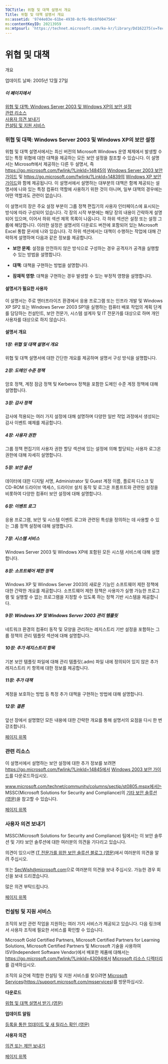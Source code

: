 ```yaml
---
TOCTitle: 위협 및 대책 설명서 개요
Title: 위협 및 대책 설명서 개요
ms:assetid: '9744e03e-61be-4938-8cf6-98c6f6047564'
ms:contentKeyID: 20213959
ms:mtpsurl: 'https://technet.microsoft.com/ko-kr/library/Dd162275(v=TechNet.10)'
---
```


위협 및 대책
============

개요

업데이트 날짜: 2005년 12월 27일

##### 이 페이지에서

[](#edaa)[위협 및 대책: Windows Server 2003 및 Windows XP의 보안 설정](#edaa)  
[](#ecaa)[관련 리소스](#ecaa)  
[](#ebaa)[사용자 의견 보내기](#ebaa)  
[](#eaaa)[컨설팅 및 지원 서비스](#eaaa)

### 위협 및 대책: Windows Server 2003 및 Windows XP의 보안 설정

위협 및 대책 설명서에서는 최신 버전의 Microsoft Windows 운영 체제에서 발생할 수 있는 특정 위협에 대한 대책을 제공하는 모든 보안 설정을 참조할 수 있습니다. 이 설명서는 Microsoft에서 제공하는 다른 두 설명서, 즉 https://go.microsoft.com/fwlink/?LinkId=14845의 [Windows Server 2003 보안 가이드](https://go.microsoft.com/fwlink/?linkid=14845) 및 https://go.microsoft.com/fwlink/?LinkId=14839의 [Windows XP 보안 가이드](https://go.microsoft.com/fwlink/?linkid=14839)와 함께 제공됩니다. 이 설명서에서 설명하는 대부분의 대책은 함께 제공되는 설명서에 나와 있는 특정 컴퓨터 역할에 사용하기 위한 것이 아니며, 일부 대책의 경우에는 어떤 역할과도 관련이 없습니다.

이 설명서의 장은 주요 설정 부분이 그룹 정책 편집기의 사용자 인터페이스에 표시되는 방식에 따라 구성되어 있습니다. 각 장의 시작 부분에는 해당 장의 내용이 간략하게 설명되어 있으며, 이어서 하위 섹션 제목 목록이 나옵니다. 각 하위 섹션은 설정 또는 설정 그룹에 해당합니다. 이러한 설정은 설명서의 다운로드 버전에 포함되어 있는 Microsoft Excel 통합 문서에 나와 있습니다. 각 하위 섹션에서는 대책이 수행하는 작업에 대해 간략하게 설명하며 다음과 같은 정보를 제공합니다.

-   **보안 문제**: 설정을 안전하지 않은 방식으로 구성하는 경우 공격자가 공격을 실행할 수 있는 방법을 설명합니다.

-   **대책**: 대책을 구현하는 방법을 설명합니다.

-   **잠재적 영향**: 대책을 구현하는 경우 발생할 수 있는 부정적 영향을 설명합니다.

#### 설명서가 필요한 사용자

이 설명서는 주로 엔터프라이즈 환경에서 응용 프로그램 또는 인프라 개발 및 Windows XP SP2 또는 Windows Server 2003 SP1을 실행하는 컴퓨터 배포 작업의 계획 단계를 담당하는 컨설턴트, 보안 전문가, 시스템 설계자 및 IT 전문가를 대상으로 하며 개인 사용자를 대상으로 하지 않습니다.

#### 설명서 개요

##### 1장: 위협 및 대책 설명서 개요

위협 및 대책 설명서에 대한 간단한 개요를 제공하며 설명서 구성 방식을 설명합니다.

##### 2장: 도메인 수준 정책

암호 정책, 계정 잠금 정책 및 Kerberos 정책을 포함한 도메인 수준 계정 정책에 대해 설명합니다.

##### 3장: 감사 정책

감사에 적용되는 여러 가지 설정에 대해 설명하며 다양한 일반 작업 과정에서 생성되는 감사 이벤트 예제를 제공합니다.

##### 4장: 사용자 권한

그룹 정책 편집기의 사용자 권한 할당 섹션에 있는 설정에 의해 할당되는 사용자 로그온 권한에 대해 자세히 설명합니다.

##### 5장: 보안 옵션

데이터에 대한 디지털 서명, Administrator 및 Guest 계정 이름, 플로피 디스크 및 CD-ROM 드라이브 액세스, 드라이브 설치 동작 및 로그온 프롬프트와 관련된 설정을 비롯하여 다양한 컴퓨터 보안 설정에 대해 설명합니다.

##### 6장: 이벤트 로그

응용 프로그램, 보안 및 시스템 이벤트 로그와 관련된 특성을 정의하는 데 사용할 수 있는 그룹 정책 설정에 대해 설명합니다.

##### 7장: 시스템 서비스

Windows Server 2003 및 Windows XP에 포함된 모든 시스템 서비스에 대해 설명합니다.

##### 8장: 소프트웨어 제한 정책

Windows XP 및 Windows Server 2003의 새로운 기능인 소프트웨어 제한 정책에 대한 간략한 개요를 제공합니다. 소프트웨어 제한 정책은 사용자가 실행 가능한 프로그램 및 실행할 수 없는 프로그램을 지정할 수 있도록 하는 정책 기반 시스템을 제공합니다.

##### 9장: Windows XP 및 Windows Server 2003 관리 템플릿

네트워크 환경의 컴퓨터 동작 및 모양을 관리하는 레지스트리 기반 설정을 포함하는 그룹 정책의 관리 템플릿 섹션에 대해 설명합니다.

##### 10장: 추가 레지스트리 항목

기본 보안 템플릿 파일에 대해 관리 템플릿(.adm) 파일 내에 정의되어 있지 않은 추가 레지스트리 키 항목에 대한 정보를 제공합니다.

##### 11장: 추가 대책

계정을 보호하는 방법 등 특정 추가 대책을 구현하는 방법에 대해 설명합니다.

##### 12장: 결론

앞선 장에서 설명했던 모든 내용에 대한 간략한 개요를 통해 설명서의 요점을 다시 한 번 강조합니다.

[](#mainsection)[페이지 위쪽](#mainsection)

### 관련 리소스

이 설명서에서 설명하는 보안 설정에 대한 추가 정보를 보려면 https://go.microsoft.com/fwlink/?LinkId=14845에서 [Windows 2003 보안 가이드](https://go.microsoft.com/fwlink/?linkid=14845)를 다운로드하십시오.

www.microsoft.com/technet/community/columns/sectip/st0805.mspx에서는 MSSC(Microsoft Solutions for Security and Compliance)의 [기타 보안 솔루션 (영문)](https://www.microsoft.com/technet/community/columns/sectip/st0805.mspx)을 참고할 수 있습니다.

[](#mainsection)[페이지 위쪽](#mainsection)

### 사용자 의견 보내기

MSSC(Microsoft Solutions for Security and Compliance) 팀에서는 이 보안 솔루션 및 기타 보안 솔루션에 대한 여러분의 의견을 기다리고 있습니다.

의견이 있으시면 [IT 전문가를 위한 보안 솔루션 블로그 (영문)](https://blogs.technet.com/secguide)에서 여러분의 의견을 알려 주십시오.

또는 [SecWish@microsoft.com](mailto:secwish@microsoft.com?subject=threats%20and%20countermeasures%20guide.)으로 여러분의 의견을 보내 주십시오. 가능한 경우 회신을 보내 드리겠습니다.

많은 의견 부탁드립니다.

[](#mainsection)[페이지 위쪽](#mainsection)

### 컨설팅 및 지원 서비스

조직의 보안 관련 작업을 지원하는 여러 가지 서비스가 제공되고 있습니다. 다음 링크에서 사용자 조직에 필요한 서비스를 확인할 수 있습니다.

Microsoft Gold Certified Partners, Microsoft Certified Partners for Learning Solutions, Microsoft Certified Partners 및 Microsoft 기술을 사용하여 ISV(Independent Software Vendor)에서 배포한 제품에 대해서는 https://go.microsoft.com/fwlink/?LinkId=43094에서 [Microsoft 리소스 디렉터리](https://go.microsoft.com/fwlink/?linkid=43094)를 검색하십시오.

조직의 요건에 적합한 컨설팅 및 지원 서비스를 찾으려면 [Microsoft Services](https://support.microsoft.com/msservices)(https://support.microsoft.com/msservices)를 방문하십시오.

**다운로드**

[위협 및 대책 설명서 받기 (영문)](https://go.microsoft.com/fwlink/?linkid=15160)

**업데이트 알림**

[등록을 통한 업데이트 및 새 릴리스 확인 (영문)](https://go.microsoft.com/fwlink/?linkid=54982)

**사용자 의견**

[의견 또는 제안 보내기](mailto:secwish@microsoft.com?subject=threats%20and%20countermeasures%20guide)

[](#mainsection)[페이지 위쪽](#mainsection)
